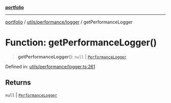 [**portfolio**](../../../../README.md)

***

[portfolio](../../../../modules.md) / [utils/performance/logger](../README.md) / getPerformanceLogger

# Function: getPerformanceLogger()

> **getPerformanceLogger**(): `null` \| [`PerformanceLogger`](../classes/PerformanceLogger.md)

Defined in: [utils/performance/logger.ts:261](https://github.com/tnorlund/Portfolio/blob/a18583ee921f6a4fb101dcba418904f87a60b395/portfolio/utils/performance/logger.ts#L261)

## Returns

`null` \| [`PerformanceLogger`](../classes/PerformanceLogger.md)
